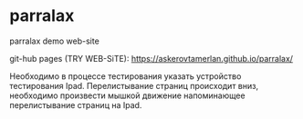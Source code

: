 # parralax
parralax demo web-site

git-hub pages (TRY WEB-SiTE):
https://askerovtamerlan.github.io/parralax/

Необходимо в процессе тестирования указать устройство тестирования Ipad. 
Перелистывание страниц происходит вниз, необходимо произвести мышкой движение напоминающее перелистывание страниц на Ipad. 
